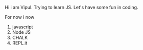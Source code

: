 Hi i am Vipul. Trying to learn JS. Let's have some fun in coding.

For now i now
1. javascript
1. Node JS
1. CHALK
1. REPL.it


